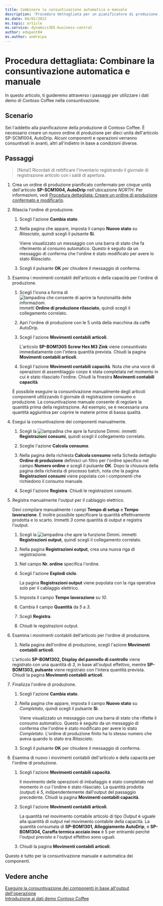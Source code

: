 ```yaml
---
title: Combinare la consuntivazione automatica e manuale
description: 'Procedura dettagliata per un pianificatore di produzione di Contoso Coffee, che desidera combinare la consuntivazione automatica e manuale.'
ms.date: 04/01/2022
ms.topic: article
ms.service: dynamics365-business-central
author: edupont04
ms.author: andreipa
---
```


# Procedura dettagliata: Combinare la consuntivazione automatica e manuale

In questo articolo, ti guideremo attraverso i passaggi per utilizzare i dati demo di Contoso Coffee nella consuntivazione.  

## Scenario

Sei l'addetto alla pianificazione della produzione di Contoso Coffee. È necessario creare un nuovo ordine di produzione per dieci unità dell'articolo SP-SCM1004, AutoDrip. Alcuni componenti e operazioni verranno consuntivati in avanti, altri all'indietro in base a condizioni diverse.

## Passaggi

> [Nota!] Ricordati di rettificare l'inventario registrando il giornale di registrazione articolo con i saldi di apertura.

1. Crea un ordine di produzione pianificato confermato per cinque unità dell'articolo **SP-SCM1004, AutoDrip** nell'ubicazione *NORTH*. Per informazioni, vedi [Procedura dettagliata: Creare un ordine di produzione confermato e modificarlo](create-firm-planned-production-order-change.md).  

2. Rilascia l'ordine di produzione.

    1. Scegli l'azione **Cambia stato**.  

    2. Nella pagina che appare, imposta il campo **Nuovo stato** su *Rilasciato*, quindi scegli il pulsante **Sì**.  

        Viene visualizzato un messaggio con una barra di stato che fa riferimento al consumo automatico. Questo è seguito da un messaggio di conferma che l'ordine è stato modificato per avere lo stato *Rilasciato*.  

    3. Scegli il pulsante **OK** per chiudere il messaggio di conferma.

3. Esamina i movimenti contabili dell'articolo e della capacità per l'ordine di produzione.

    1. Scegli l'icona a forma di ![lampadina che consente di aprire la funzionalità delle informazioni.](../media/ui-search/search_small.png "Dimmi cosa vuoi fare") immetti **Ordine di produzione rilasciato**, quindi scegli il collegamento correlato.  

    2. Apri l'ordine di produzione con le 5 unità della macchina da caffè AutoDrip.  

    3. Scegli l'azione **Movimenti contabili articoli**.  

        L'articolo **SP-BOM1305 Screw Hex M3 Zink** viene consuntivato immediatamente con l'intera quantità prevista. Chiudi la pagina **Movimenti contabili articoli**.  

    4. Scegli l'azione **Movimenti contabili capacità**.  Nota che una voce di operazioni di assemblaggio corpo è stata completata nel momento in cui è stato rilasciato l'ordine. Chiudi la finestra **Movimenti contabili capacità**.

    È possibile eseguire la consuntivazione manualmente degli articoli componenti utilizzando il giornale di registrazione consumo o produzione. La consuntivazione manuale consente di regolare la quantità prima della registrazione. Ad esempio, se è necessaria una quantità aggiuntiva per coprire le materie prime di bassa qualità.
4. Esegui la consuntivazione dei componenti manualmente.  
    1. Scegli la ![lampadina che apre la funzione Dimmi.](../media/ui-search/search_small.png "Dimmi cosa vuoi fare") immetti **Registrazioni consumi**, quindi scegli il collegamento correlato.  

    2. Sceglie l'azione **Calcola consumo**.  

    3. Nella pagina della richiesta **Calcola consumo** nella Scheda dettaglio **Ordine di produzione** definisci un filtro per l'ordine specifico nel campo **Numero ordine** e scegli il pulsante **OK**. Dopo la chiusura della pagina della richiesta di processo batch, nota che la pagina **Registrazioni consumi** viene popolata con i componenti che richiedono il consumo manuale.

    4. Scegli l'azione **Registra**. Chiudi le registrazioni consumi.

5. Registra manualmente l'output per il cablaggio elettrico.  

    Devi compilare manualmente i campi **Tempo di setup** e **Tempo lavorazione**. È inoltre possibile specificare la quantità effettivamente prodotta e lo scarto. Immetti *3* come quantità di output e registra l'output.

    1. Scegli la ![lampadina che apre la funzione Dimmi.](../media/ui-search/search_small.png "Dimmi cosa vuoi fare") immetti **Registrazioni output**, quindi scegli il collegamento correlato.  

    2. Nella pagina **Registrazioni output**, crea una nuova riga di registrazione.  

    3. Nel campo **Nr. ordine** specifica l'ordine.  

    4. Scegli l'azione **Esplodi ciclo**.  

        La pagina **Registrazioni output** viene popolata con la riga operativa solo per il cablaggio elettrico.

    5. Imposta il campo **Tempo lavorazione** su *10*.  

    6. Cambia il campo **Quantità** da *5* a *3*.

    7. Scegli **Registra**.  
    8. Chiudi le registrazioni output.

6. Esamina i movimenti contabili dell'articolo per l'ordine di produzione.

    1. Nella pagina dell'ordine di produzione, scegli l'azione **Movimenti contabili articoli**.  

    L'articolo **SP-BOM1302, Display del pannello di controllo** viene registrato con una quantità di *3*, in base all'output effettivo, mentre **SP-BOM1303, pulsante** viene registrato con l'intera quantità prevista. Chiudi la pagina **Movimenti contabili articoli**.

7. Finalizza l'ordine di produzione.  

    1. Scegli l'azione **Cambia stato**.
    2. Nella pagina che appare, imposta il campo **Nuovo stato** su *Completato*, quindi scegli il pulsante **Sì**.  

        Viene visualizzato un messaggio con una barra di stato che riflette il consumo automatico. Questo è seguito da un messaggio di conferma che l'ordine è stato modificato per avere lo stato *Completato*. L'ordine di produzione finito ha lo stesso numero che aveva quando lo stato era *Rilasciato*.
    3. Scegli il pulsante **OK** per chiudere il messaggio di conferma.

8. Esamina di nuovo i movimenti contabili dell'articolo e della capacità per l'ordine di produzione.

    1. Scegli l'azione **Movimenti contabili capacità**.  

        Il movimento delle operazioni di imballaggio è stato completato nel momento in cui l'ordine è stato rilasciato. La quantità prodotta (output) è *5*, indipendentemente dall'output del passaggio precedente. Chiudi la pagina **Movimenti contabili capacità**.

    2. Scegli l'azione **Movimenti contabili articoli**.  

        La quantità nel movimento contabile articolo di tipo *Output* è uguale alla quantità di output nel movimento contabile della capacità. La quantità consumata di **SP-BOM1301, Alloggiamento AutoDrip**, e **SP-BOM1304, Caraffa termica acciaio inox** è 5 per entrambi perché l'output previsto e l'output effettivo sono uguali. 

    3. Chiudi la pagina **Movimenti contabili articoli**.  

Questo è tutto per la consuntivazione manuale e automatica dei componenti.

## Vedere anche

[Eseguire la consuntivazione dei componenti in base all'output dell'operazione](../production-how-to-flush-components-according-to-operation-output.md)  
[Introduzione ai dati demo Contoso Coffee](contoso-coffee-intro.md)  
